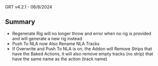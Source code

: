 GRT v4.2.1 - 06/8/2024

## Summary

- Regenerate Rig will no longer throw and error when no rig is provided and will generate a new rig instead
- Push To NLA now Also Rename NLA Tracks
- If Overwrite and Push To NLA is on, the Addon will Remove Strips that have the Baked Actions, it will also remove empty tracks (no strip) that have the same name as the action (track name)


